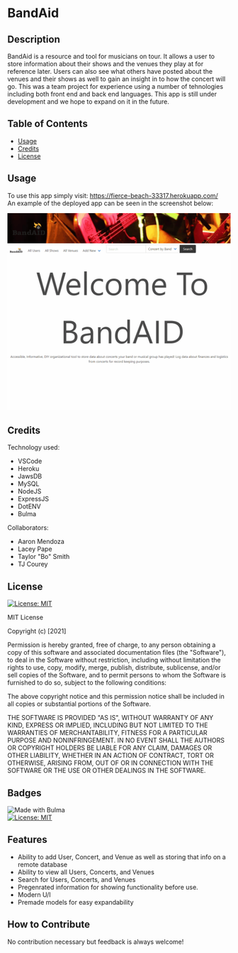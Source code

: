 # BandAid

## Description

BandAid is a resource and tool for musicians on tour. It allows a user to store information about their shows and the venues they play at for reference later. Users can also see what others have posted about the venues and their shows as well to gain an insight in to how the concert will go. This was a team project for experience using a number of tehnologies including both front end and back end languages. This app is still under development and we hope to expand on it in the future.

## Table of Contents

- [Usage](#usage)
- [Credits](#credits)
- [License](#license)

## Usage

To use this app simply visit: https://fierce-beach-33317.herokuapp.com/  
An example of the deployed app can be seen in the screenshot below:

![BandAid deployed](./public/img/bandAid.gif)

## Credits

Technology used:

- VSCode
- Heroku
- JawsDB
- MySQL
- NodeJS
- ExpressJS
- DotENV
- Bulma

Collaborators:

- Aaron Mendoza
- Lacey Pape
- Taylor "Bo" Smith
- TJ Courey

## License

[![License: MIT](https://img.shields.io/badge/License-MIT-yellow.svg)](https://opensource.org/licenses/MIT)

MIT License

Copyright (c) [2021]

Permission is hereby granted, free of charge, to any person obtaining a copy
of this software and associated documentation files (the "Software"), to deal
in the Software without restriction, including without limitation the rights
to use, copy, modify, merge, publish, distribute, sublicense, and/or sell
copies of the Software, and to permit persons to whom the Software is
furnished to do so, subject to the following conditions:

The above copyright notice and this permission notice shall be included in all
copies or substantial portions of the Software.

THE SOFTWARE IS PROVIDED "AS IS", WITHOUT WARRANTY OF ANY KIND, EXPRESS OR
IMPLIED, INCLUDING BUT NOT LIMITED TO THE WARRANTIES OF MERCHANTABILITY,
FITNESS FOR A PARTICULAR PURPOSE AND NONINFRINGEMENT. IN NO EVENT SHALL THE
AUTHORS OR COPYRIGHT HOLDERS BE LIABLE FOR ANY CLAIM, DAMAGES OR OTHER
LIABILITY, WHETHER IN AN ACTION OF CONTRACT, TORT OR OTHERWISE, ARISING FROM,
OUT OF OR IN CONNECTION WITH THE SOFTWARE OR THE USE OR OTHER DEALINGS IN THE
SOFTWARE.

## Badges

![Made with Bulma](https://bulma.io/images/made-with-bulma.png)  
[![License: MIT](https://img.shields.io/badge/License-MIT-yellow.svg)](https://opensource.org/licenses/MIT)

## Features

- Ability to add User, Concert, and Venue as well as storing that info on a remote database
- Ability to view all Users, Concerts, and Venues
- Search for Users, Concerts, and Venues
- Pregenrated information for showing functionality before use.
- Modern U/I
- Premade models for easy expandability

## How to Contribute

No contribution necessary but feedback is always welcome!
